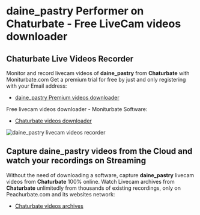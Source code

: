 # daine_pastry Performer on Chaturbate - Free LiveCam videos downloader

## Chaturbate Live Videos Recorder

Monitor and record livecam videos of **daine_pastry** from **Chaturbate** with Moniturbate.com
Get a premium trial for free by just and only registering with your Email address:
* [daine_pastry Premium videos downloader](https://moniturbate.com/request-demo-licence-key.html)

Free livecam videos downloader - Moniturbate Software:
* [Chaturbate videos downloader](https://moniturbate.com/moniturbate-download-software.html)

![daine_pastry livecam videos recorder](https://peachurnet.com/templates/moniturbate-software.png)


## Capture daine_pastry videos from the Cloud and watch your recordings on Streaming

Without the need of downloading a software, capture **daine_pastry** livecam videos from **Chaturbate** 100% online.
Watch Livecam archives from **Chaturbate** unlimitedly from thousands of existing recordings, only on Peachurbate.com and its websites network:
* [Chaturbate videos archives](https://peachurnet.com/)